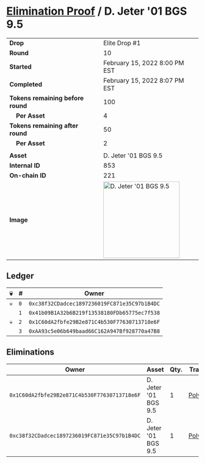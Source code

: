# [Elimination Proof](./readme.md) / D. Jeter &#039;01 BGS 9.5

|||
|---|---|
| **Drop** | Elite Drop #1 |
| **Round** | 10 |
| **Started** | February 15, 2022 8:00 PM EST |
| **Completed** | February 15, 2022 8:07 PM EST |
| **Tokens remaining before round** | 100 |
| **&nbsp;&nbsp;&nbsp;&nbsp;Per Asset** | 4 |
| **Tokens remaining after round** | 50 |
| **&nbsp;&nbsp;&nbsp;&nbsp;Per Asset** | 2 |
| | |
| **Asset** | D. Jeter &#039;01 BGS 9.5 |
| **Internal ID** | 853 |
| **On-chain ID** | 221 |
| **Image** | <img src="https://tcdn.blokpax.com/95836cf2-27ed-4622-80e2-b66526820255/cfa66033d3d8d06e7845a02881dac38041e4bb511442329f6edcf5a6e3380477.png" height="200" alt="D. Jeter &#039;01 BGS 9.5" /> |

## Ledger

| 💀 | # | Owner |
| --- | --- | --- |
| 💀 | `0` | `0xc38f32CDadcec1897236019FC871e35C97b1B4DC` |
|  | `1` | `0x41b09B1A32b6B219f13538180FDb65775ec7f538` |
| 💀 | `2` | `0x1C60dA2fbfe29B2e871C4b530F77630713718e6F` |
|  | `3` | `0xAA93c5e06b649baad66C162A947Bf928770a47B8` |


## Eliminations

| Owner | Asset | Qty. | Transaction |
| --- | --- | --- | --- |
| `0x1C60dA2fbfe29B2e871C4b530F77630713718e6F` | D. Jeter '01 BGS 9.5 | 1 | [Polygonscan](https://polygonscan.com/tx/0x91ec0c2100c182b5256ce4708a00976a5bcb578c221fb2c005037cc26c83bcdc) |
| `0xc38f32CDadcec1897236019FC871e35C97b1B4DC` | D. Jeter '01 BGS 9.5 | 1 | [Polygonscan](https://polygonscan.com/tx/0x2a2a0bca0188fbb31b5c478d0994f276910b9f024a21d5f373e680e137a6728c) |
